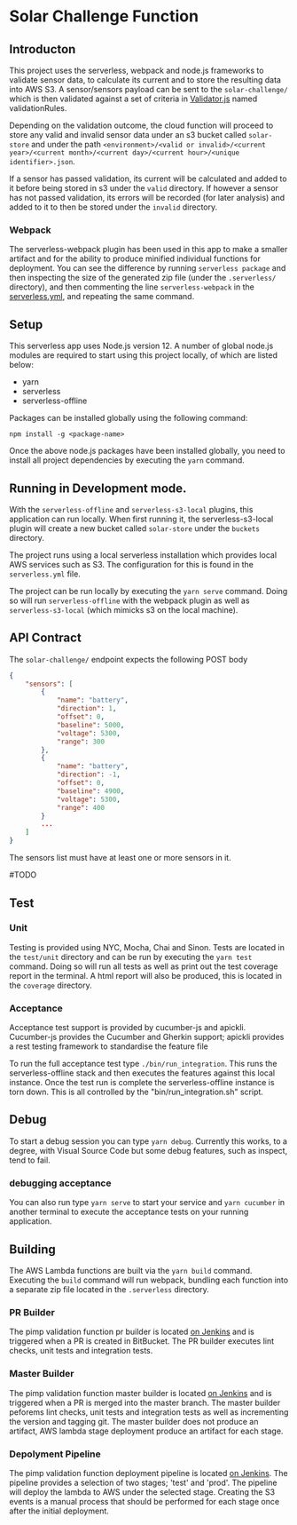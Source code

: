 # Solar Challenge Function
  
## Introducton

This project uses the serverless, webpack and node.js frameworks to validate sensor data, to calculate its current and to store the resulting data into AWS S3.
A sensor/sensors payload can be sent to the `solar-challenge/` which is then validated against a set of criteria in [Validator.js](./src/core/Validator.js) named validationRules.

Depending on the validation outcome, the cloud function will proceed to store any valid and invalid sensor data under an s3 bucket called `solar-store` and under the path `<environment>/<valid or invalid>/<current year>/<current month>/<current day>/<current hour>/<unique identifier>.json`.

If a sensor has passed validation, its current will be calculated and added to it before being stored in s3 under the `valid` directory.
If however a sensor has not passed validation, its errors will be recorded (for later analysis) and added to it to then be stored under the `invalid` directory.

### Webpack

The serverless-webpack plugin has been used in this app to make a smaller artifact and for the ability to produce minified individual functions for deployment. You can see the difference by running `serverless package` and then inspecting the size of the generated zip file (under the `.serverless/` directory), and then commenting the line `serverless-webpack` in the [serverless.yml](serverless.yml), and repeating the same command.

## Setup

This serverless app uses Node.js version 12.
A number of global node.js modules are required to start using this project locally, of which are listed below:

* yarn
* serverless
* serverless-offline

Packages can be installed globally using the following command:

    npm install -g <package-name>

Once the above node.js packages have been installed globally, you need to install all project dependencies by executing the `yarn` command.

## Running in Development mode.

With the `serverless-offline` and `serverless-s3-local` plugins, this application can run locally. When first running it, the serverless-s3-local plugin will create a new bucket called `solar-store` under the `buckets` directory.

The project runs using a local serverless installation which provides local AWS services such as S3. The configuration for this is found in the `serverless.yml` file.

The project can be run locally by executing the `yarn serve` command. Doing so will run `serverless-offline` with the webpack plugin as well as `serverless-s3-local` (which mimicks s3 on the local machine).

## API Contract

The `solar-challenge/` endpoint expects the following POST body

```JSON
{
    "sensors": [
        {
            "name": "battery",
            "direction": 1,
            "offset": 0,
            "baseline": 5000,
            "voltage": 5300,
            "range": 300
        },
        {
            "name": "battery",
            "direction": -1,
            "offset": 0,
            "baseline": 4900,
            "voltage": 5300,
            "range": 400
        }
        ...
    ]
}
```
The sensors list must have at least one or more sensors in it.












#TODO
## Test

### Unit

Testing is provided using NYC, Mocha, Chai and Sinon. Tests are located in the `test/unit` directory and can be run by executing the `yarn test` command. Doing so will run all tests as well as print out the test coverage report in the terminal. A html report will also be produced, this is located in the `coverage` directory.

### Acceptance

Acceptance test support is provided by cucumber-js and apickli. Cucumber-js provides the Cucumber and Gherkin support; apickli provides a rest testing framework to standardise the feature file

To run the full acceptance test type `./bin/run_integration`. This runs the serverless-offline stack and then executes the features against this local instance. Once the test run is complete the serverless-offline instance is torn down. This is all controlled by the "bin/run_integration.sh" script.

## Debug

To start a debug session you can type `yarn debug`. Currently this works, to a degree, with Visual Source Code but some debug features, such as inspect, tend to fail.

### debugging acceptance

You can also run type `yarn serve` to start your service and `yarn cucumber` in another terminal to execute the acceptance tests on your running application.

## Building

The AWS Lambda functions are built via the `yarn build` command. Executing the `build` command will run webpack, bundling each function into a separate zip file located in the `.serverless` directory.

### PR Builder

The pimp validation function pr builder is located [on Jenkins](http://build.travelsupermarket.com/job/function.pimp-validator.feature/) and is triggered when a PR is created in BitBucket. The PR builder executes lint checks, unit tests and integration tests.

### Master Builder

The pimp validation function master builder is located [on Jenkins](http://build.travelsupermarket.com/job/function.pimp-validator.build/) and is triggered when a PR is merged into the master branch. The master builder peforems lint checks, unit tests and integration tests as well as incrementing the version and tagging git. The master builder does not produce an artifact, AWS lambda stage deployment produce an artifact for each stage.

### Depolyment Pipeline

The pimp validation function deployment pipeline is located [on Jenkins](http://deployment.travelsupermarket.com/job/function.pimp-validator.deploy/). The pipeline provides a selection of two stages; 'test' and 'prod'. The pipeline will deploy the lambda to AWS under the selected stage. Creating the S3 events is a manual process that should be performed for each stage once after the initial deployment.